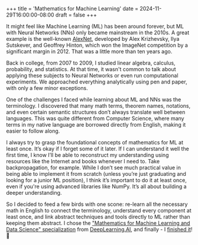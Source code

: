 +++
title = 'Mathematics for Machine Learning'
date = 2024-11-29T16:00:00-08:00
draft = false
+++

It might feel like Machine Learning (ML) has been around forever, but ML with Neural Networks (NNs) only became mainstream in the 2010s. A great example is the well-known [AlexNet](https://en.wikipedia.org/wiki/AlexNet), developed by Alex Krizhevsky, Ilya Sutskever, and Geoffrey Hinton, which won the ImageNet competition by a significant margin in 2012. That was a little more than ten years ago.

Back in college, from 2007 to 2009, I studied linear algebra, calculus, probability, and statistics. At that time, it wasn't common to talk about applying these subjects to Neural Networks or even run computational experiments. We approached everything analytically using pen and paper, with only a few minor exceptions.

One of the challenges I faced while learning about ML and NNs was the terminology. I discovered that many math terms, theorem names, notations, and even certain semantic structures don’t always translate well between languages. This was quite different from Computer Science, where many terms in my native language are borrowed directly from English, making it easier to follow along.

I always try to grasp the foundational concepts of mathematics for ML at least once. It’s okay if I forget some of it later. If I can understand it well the first time, I know I’ll be able to reconstruct my understanding using resources like the Internet and books whenever I need to. Take backpropagation, for example. While I don’t see much practical value in being able to implement it from scratch (unless you’re just graduating and looking for a junior ML position), I think it’s important to do it at least once, even if you're using advanced libraries like NumPy. It’s all about building a deeper understanding.

So I decided to feed a few birds with one scone: re-learn all the necessary math in English to connect the terminology, understand every component at least once, and link abstract techniques and tools directly to ML rather than keeping them abstract. I chose the ["Mathematics for Machine Learning and Data Science" specialization](https://www.coursera.org/specializations/mathematics-for-machine-learning-and-data-science) from [DeepLearning.AI](https://www.deeplearning.ai/), and finally - I [finished it](https://www.coursera.org/account/accomplishments/specialization/WKPU75RWINUN)! 🎉
